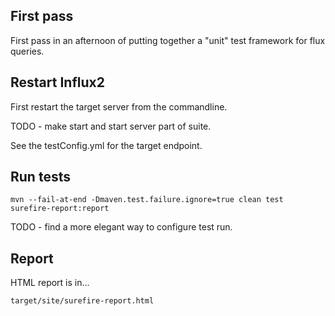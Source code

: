 ## First pass

First pass in an afternoon of putting together a "unit" test framework for flux queries.

## Restart Influx2

First restart the target server from the commandline.

TODO - make start and start server part of suite.

See the testConfig.yml for the target endpoint.

## Run tests

```
mvn --fail-at-end -Dmaven.test.failure.ignore=true clean test surefire-report:report
```

TODO - find a more elegant way to configure test run.

## Report

HTML report is in...

```
target/site/surefire-report.html
```



